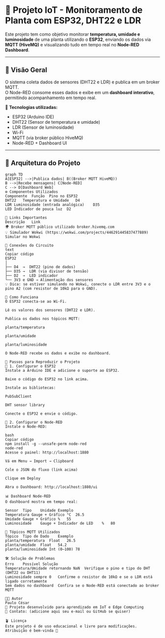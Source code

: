 # 🌱 Projeto IoT - Monitoramento de Planta com ESP32, DHT22 e LDR

Este projeto tem como objetivo monitorar **temperatura, umidade e luminosidade** de uma planta utilizando o **ESP32**, enviando os dados via **MQTT (HiveMQ)** e visualizando tudo em tempo real no **Node-RED Dashboard**.

---

## 🚀 Visão Geral

O sistema coleta dados de sensores (DHT22 e LDR) e publica em um broker MQTT.  
O Node-RED consome esses dados e exibe em um **dashboard interativo**, permitindo acompanhamento em tempo real.

📡 **Tecnologias utilizadas:**
- ESP32 (Arduino IDE)
- DHT22 (Sensor de temperatura e umidade)
- LDR (Sensor de luminosidade)
- Wi-Fi
- MQTT (via broker público HiveMQ)
- Node-RED + Dashboard UI

---

## 🧩 Arquitetura do Projeto

```mermaid
graph TD
A[ESP32] -->|Publica dados| B((Broker MQTT HiveMQ))
B -->|Recebe mensagens| C[Node-RED]
C --> D[Dashboard Web]
⚙️ Componentes Utilizados
Componente	Função	Pino no ESP32
DHT22	Temperatura e Umidade	D4
LDR	Luminosidade (entrada analógica)	D35
LED	Indicador de pouca luz	D2

🔗 Links Importantes
Descrição	Link
🌍 Broker MQTT público utilizado	broker.hivemq.com
💡 Simulador Wokwi (https://wokwi.com/projects/446291445837477889)	Simular no Wokwi

📡 Conexões do Circuito
text
Copiar código
ESP32
│
├── D4  →  DHT22 (pino de dados)
├── D35 →  LDR (via divisor de tensão)
├── D2  →  LED indicador
└── 3V3 e GND → Alimentação dos sensores
💡 Dica: se estiver simulando no Wokwi, conecte o LDR entre 3V3 e o pino A2 (com resistor de 10kΩ para o GND).

🧠 Como Funciona
O ESP32 conecta-se ao Wi-Fi.

Lê os valores dos sensores (DHT22 e LDR).

Publica os dados nos tópicos MQTT:

planta/temperatura

planta/umidade

planta/luminosidade

O Node-RED recebe os dados e exibe no dashboard.

🧰 Passos para Reproduzir o Projeto
🔹 1. Configurar o ESP32
Instale a Arduino IDE e adicione o suporte ao ESP32.

Baixe o código do ESP32 no link acima.

Instale as bibliotecas:

PubSubClient

DHT sensor library

Conecte o ESP32 e envie o código.

🔹 2. Configurar o Node-RED
Instale o Node-RED:

bash
Copiar código
npm install -g --unsafe-perm node-red
node-red
Acesse o painel: http://localhost:1880

Vá em Menu → Import → Clipboard

Cole o JSON do fluxo (link acima)

Clique em Deploy

Abra o Dashboard: http://localhost:1880/ui

📊 Dashboard Node-RED
O dashboard mostra em tempo real:

Sensor	Tipo	Unidade	Exemplo
Temperatura	Gauge + Gráfico	°C	26.5
Umidade	Gauge + Gráfico	%	55
Luminosidade	Gauge + Indicador de LED	%	80

🧾 Tópicos MQTT Utilizados
Tópico	Tipo de Dado	Exemplo
planta/temperatura	Float	26.5
planta/umidade	Float	54.2
planta/luminosidade	Int (0–100)	78

🛠️ Solução de Problemas
Erro	Possível Solução
Temperatura/Umidade retornando NaN	Verifique o pino e tipo do DHT (DHT22 ou DHT11)
Luminosidade sempre 0	Confirme o resistor de 10kΩ e se o LDR está ligado corretamente
Sem dados no dashboard	Confira se o Node-RED está conectado ao broker MQTT

👨‍💻 Autor
Paulo César
💬 Projeto desenvolvido para aprendizado em IoT e Edge Computing
📧 Contato: (adicione aqui seu e-mail ou GitHub se quiser)

🪴 Licença
Este projeto é de uso educacional e livre para modificações.
Atribuição é bem-vinda 🌱
